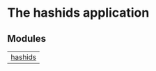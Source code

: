 

# The hashids application #


## Modules ##


<table width="100%" border="0" summary="list of modules">
<tr><td><a href="https://github.com/snaiper80/hashids-erlang/blob/master/doc/hashids.md" class="module">hashids</a></td></tr></table>

